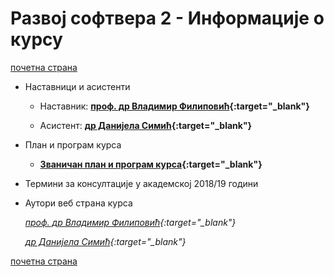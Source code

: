 # Развој софтвера 2 - Информације о курсу  

[почетна страна](../README.md)

* Наставници и асистенти  

  * Наставник: **[проф. др Владимир Филиповић](https://vladofilipovic.github.io/index-en.html){:target="_blank"}**

  * Асистент: **[др Данијела Симић](http://poincare.matf.bg.ac.rs/~danijela/){:target="_blank"}**

* План и програм курса

  * **[Званичан план и програм курса](R390_-_Razvoj_softvera_2.pdf){:target="_blank"}**

* Термини за консултације у академској 2018/19 години

* Аутори веб страна курса

  *[проф. др Владимир Филиповић](https://vladofilipovic.github.io/index-en.html){:target="_blank"}*

  *[др Данијела Симић](http://poincare.matf.bg.ac.rs/~danijela/){:target="_blank"}*

[почетна страна](../README.md)